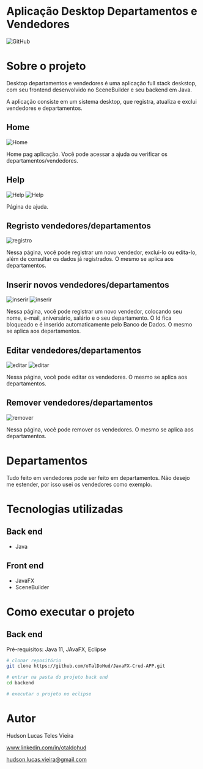 # Aplicação Desktop Departamentos e Vendedores
![GitHub](https://img.shields.io/github/license/oTalDoHud/ProjetoDashBoardVendas)

# Sobre o projeto

Desktop departamentos e vendedores é uma aplicação full stack deskstop, com seu frontend desenvolvido no SceneBuilder e seu backend em Java.

A aplicação consiste em um sistema desktop, que registra, atualiza e exclui vendedores e departamentos. 

## Home
![Home](https://github.com/oTalDoHud/JavaFX-Crud-APP/blob/main/assets/cadastro_task.png)

Home pag aplicação. Você pode acessar a ajuda ou verificar os departamentos/vendedores.

## Help
![Help](https://github.com/oTalDoHud/JavaFX-Crud-APP/blob/main/assets/help_task.png)
![Help](https://github.com/oTalDoHud/JavaFX-Crud-APP/blob/main/assets/help.png)

Página de ajuda.

## Regristo vendedores/departamentos
![registro](https://github.com/oTalDoHud/JavaFX-Crud-APP/blob/main/assets/registro_vendedor_home.png)

Nessa página, você pode registrar um novo vendedor, exclui-lo ou edita-lo, além de consultar os dados já registrados. O mesmo se aplica aos departamentos.

## Inserir novos vendedores/departamentos
![inserir](https://github.com/oTalDoHud/JavaFX-Crud-APP/blob/main/assets/registro_vendedor_hud.png)
![inserir](https://github.com/oTalDoHud/JavaFX-Crud-APP/blob/main/assets/registro_vendedor_departamentos.png)

Nessa página, você pode registrar um novo vendedor, colocando seu nome, e-mail, aniversário, salário e o seu departamento. O Id fica bloqueado e é inserido automaticamente pelo Banco de Dados. O mesmo se aplica aos departamentos.  

## Editar vendedores/departamentos
![editar](https://github.com/oTalDoHud/JavaFX-Crud-APP/blob/main/assets/registro_vendedor_hud_edicao.png)
![editar](https://github.com/oTalDoHud/JavaFX-Crud-APP/blob/main/assets/registro_vendedor_hud_mostrado.png)

Nessa página, você pode editar os vendedores. O mesmo se aplica aos departamentos.

## Remover vendedores/departamentos
![remover](https://github.com/oTalDoHud/JavaFX-Crud-APP/blob/main/assets/exclusao.png)

Nessa página, você pode remover os vendedores. O mesmo se aplica aos departamentos.
 <br/>
# Departamentos

Tudo feito em vendedores pode ser feito em departamentos. Não desejo me estender, por isso usei os vendedores como exemplo.

# Tecnologias utilizadas
## Back end
- Java
## Front end
- JavaFX
- SceneBuilder

# Como executar o projeto

## Back end
Pré-requisitos: Java 11, JAvaFX, Eclipse 

```bash
# clonar repositório
git clone https://github.com/oTalDoHud/JavaFX-Crud-APP.git

# entrar na pasta do projeto back end
cd backend

# executar o projeto no eclipse
```

# Autor

Hudson Lucas Teles Vieira

www.linkedin.com/in/otaldohud

hudson.lucas.vieira@gmail.com
